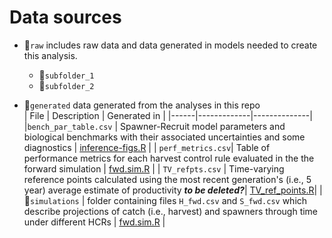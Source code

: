 # Data sources  

- 📁`raw` includes raw data and data generated in models needed to create this analysis.  
    - 📁`subfolder_1`   
    - 📁`subfolder_2`   

- 📁`generated` data generated from the analyses in this repo  
| File | Description | Generated in |
|------|-------------|--------------|
|`bench_par_table.csv` | Spawner-Recruit model parameters and biological benchmarks with their associated uncertainties and some diagnostics |  [inference-figs.R](https://github.com/Pacific-salmon-assess/FR-PK-ResDoc/blob/main/analysis/R/inference-figs.R) |
| `perf_metrics.csv`| Table of performance metrics for each harvest control rule evaluated in the the forward simulation | [fwd.sim.R](https://github.com/Pacific-salmon-assess/yukon-CK-ResDoc/blob/main/analysis/R/fwd_sim.R) | 
| `TV_refpts.csv` | Time-varying reference points calculated using the most recent generation's (i.e., 5 year) average estimate of productivity ***to be deleted?***| [TV_ref_points.R](https://github.com/Pacific-salmon-assess/yukon-CK-ResDoc/blob/main/analysis/R/TV_ref_points.R)|
| 📁`simulations` | folder containing files `H_fwd.csv` and `S_fwd.csv` which describe projections of catch (i.e., harvest) and spawners through time under different HCRs | [fwd.sim.R](https://github.com/Pacific-salmon-assess/yukon-CK-ResDoc/blob/main/analysis/R/fwd_sim.R) |
